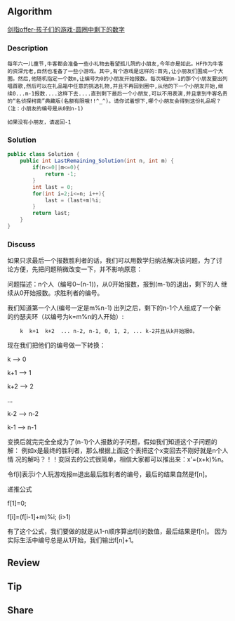 ## Algorithm

[剑指offer-孩子们的游戏-圆圈中剩下的数字](https://www.nowcoder.com/practice/f78a359491e64a50bce2d89cff857eb6?tpId=13&tags=&title=&diffculty=0&judgeStatus=0&rp=1)

### Description

```
每年六一儿童节,牛客都会准备一些小礼物去看望孤儿院的小朋友,今年亦是如此。HF作为牛客的资深元老,自然也准备了一些小游戏。其中,有个游戏是这样的:首先,让小朋友们围成一个大圈。然后,他随机指定一个数m,让编号为0的小朋友开始报数。每次喊到m-1的那个小朋友要出列唱首歌,然后可以在礼品箱中任意的挑选礼物,并且不再回到圈中,从他的下一个小朋友开始,继续0...m-1报数....这样下去....直到剩下最后一个小朋友,可以不用表演,并且拿到牛客名贵的“名侦探柯南”典藏版(名额有限哦!!^_^)。请你试着想下,哪个小朋友会得到这份礼品呢？(注：小朋友的编号是从0到n-1)

如果没有小朋友，请返回-1
```

### Solution

```java
public class Solution {
    public int LastRemaining_Solution(int n, int m) {
        if(n<=0||m<=0){
            return -1;
        }
        int last = 0;
        for(int i=2;i<=n; i++){
            last = (last+m)%i;
        }
        return last;
    }
}
```

### Discuss

如果只求最后一个报数胜利者的话，我们可以用数学归纳法解决该问题，为了讨      论方便，先把问题稍微改变一下，并不影响原意：

 问题描述：n个人（编号0~(n-1))，从0开始报数，报到(m-1)的退出，剩下的人 继续从0开始报数。求胜利者的编号。

 我们知道第一个人(编号一定是m%n-1) 出列之后，剩下的n-1个人组成了一个新      的约瑟夫环（以编号为k=m%n的人开始）:

        k  k+1  k+2  ... n-2, n-1, 0, 1, 2, ... k-2并且从k开始报0。

现在我们把他们的编号做一下转换：

k   --> 0

k+1 --> 1

k+2 --> 2

...

k-2 --> n-2

k-1 --> n-1

变换后就完完全全成为了(n-1)个人报数的子问题，假如我们知道这个子问题的解： 例如x是最终的胜利者，那么根据上面这个表把这个x变回去不刚好就是n个人情 况的解吗？！！变回去的公式很简单，相信大家都可以推出来：x'=(x+k)%n。

令f[i]表示i个人玩游戏报m退出最后胜利者的编号，最后的结果自然是f[n]。

递推公式

f[1]=0;

f[i]=(f[i-1]+m)%i;  (i>1)

有了这个公式，我们要做的就是从1-n顺序算出f[i]的数值，最后结果是f[n]。 因为实际生活中编号总是从1开始，我们输出f[n]+1。

## Review


## Tip


## Share
